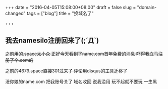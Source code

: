 +++
date = "2016-04-05T15:08:00+08:00"
draft = false
slug = "domain-changed"
tags = ["blog"]
title = "换域名了"

+++
## 我去namesilo注册回来了(;´Д`)

~~之前用的.space太小众 正好今天看到了name.com首年免费的消息 吓得我立马注册了个.com的~~


~~之前的4679.space直接301过来了 评论用disqus的工具迁移了~~


淦你娘的name.com 把我账号关了 域名收回 说我滥用 玩不起就不要玩 一生黑
